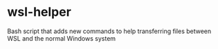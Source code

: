 # wsl-helper
Bash script that adds new commands to help transferring files between WSL and the normal Windows system
